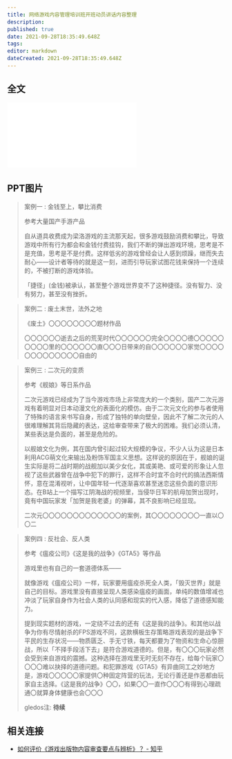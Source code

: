 ```yaml
---
title: 网络游戏内容管理培训班开班动员讲话内容整理
description: 
published: true
date: 2021-09-28T18:35:49.648Z
tags: 
editor: markdown
dateCreated: 2021-09-28T18:35:49.648Z
---
```


## 全文

![网络游戏内容管理培训班开班动员讲话内容整理](/src/research/2021网络游戏管理讲话内容.pdf)

## PPT图片

> 案例一 : 金钱至上，攀比消费
>
> 参考大量国产手游产品
>
> 自从道具收费成为梁洛游戏的主流那天起，很多游戏鼓励消费和攀比，导致游戏中所有行为都会和金钱付费挂钩，我们不断的弹出游戏环境，思考是不是充值，思考是不是付费。这样低劣的游戏曾经会让人感到烦躁，继而失去耐心——设计者等待的就是这一刻，进而引导玩家试图花钱来保持一个连续的，不被打断的游戏体验。
>
> 「捷径」(金钱)被承认，甚至整个游戏世界变不了这种捷径。没有智力、没有努力，甚至没有挫折。

> 案例二 : 废土末世，法外之地
>
> 《废土》〇〇〇〇〇〇〇〇题材作品
>
> 〇〇〇〇〇〇逝去之后的荒芜时代〇〇〇〇〇〇完全〇〇〇〇德〇〇〇〇〇〇〇〇〇里的〇〇〇〇〇〇直〇〇〇日带来的自〇〇〇〇〇〇家觉〇〇〇〇〇〇〇〇〇〇〇〇〇自由的

> 案例三 : 二次元的变质
>
> 参考《舰娘》等日系作品
>
> 二次元游戏已经成为了当今游戏市场上非常庞大的一个类别，国产二次元游戏有着明显对日本动漫文化的表面化的模仿。由于二次元文化的参与者使用了特殊的语言来书写自身，形成了独特的单向壁垒，因此不了解二次元的人很难理解其背后隐藏的表达，这给审查带来了极大的困难。我们必须认清，某些表达是负面的，甚至是危险的。
>
> 以舰娘文化为例，其在国内曾引起过较大规模的争议，不少人认为这是日本利用ACG萌文化来输出及粉饰军国主义思想。这样说的原因在于，舰娘的诞生实际是将二战时期的战舰加以美少女化，其或美艳、或可爱的形象让人忽视了这些武器曾在战争中犯下的罪行，这样不合时宜不合时代的搞法西斯情怀，意在混淆视听，让中国年轻一代逐渐喜欢甚至迷恋这些负面的意识形态。在B站上一个描写江阴海战的视频里，当侵华日军的航母加贺出现时，竟有中国玩家发「加贺是我老婆」的弹幕，其不良影响已经显现。
>
> 二次元〇〇〇〇〇〇〇〇〇〇〇〇〇的案例，其〇〇〇〇〇〇〇〇一直以〇〇二

> 案例四 : 反社会、反人类
>
> 参考《瘟疫公司》《这是我的战争》《GTA5》等作品
>
> 游戏里也有自己的一套道德体系——
>
> 就像游戏《瘟疫公司》一样，玩家要用瘟疫杀死全人类，「毁灭世界」就是自己的目标。游戏里没有直接呈现人类感染瘟疫的画面，单纯的数值增减也冲淡了玩家自身作为社会人类的认同感和现实的代入感，降低了道德感知能力。
>
> 提到现实题材的游戏，一定绕不过去的还有《这是我的战争》。和其他以战争为你有尽情射杀的FPS游戏不同，这款横板生存策略游戏表现的是战争下平民的生存状况——物质匮乏、手无寸铁，每天都要为了物资和生命心惊胆战，所以「不择手段活下去」是符合游戏道德的。但是，有〇〇〇玩家必然会受到来自游戏的震撼。这种选择在游戏里无时无刻不存在，给每个玩家〇〇〇〇难以抉择的道德问题。和犯罪游戏《GTA5》有异曲同工之妙地方是，游戏〇〇〇〇〇家提供〇种固定阵营的玩法，无论行善还是作恶都由玩家自主选择。《这是我的战争》〇〇，如果〇〇一直作〇〇〇有得到心理疏通〇就算身体健康也会〇〇〇
>
> gledos注: **待续**

## 相关连接

+ [如何评价《游戏出版物内容审查要点与辨析》？ - 知乎](https://web.archive.org/web/20210928102115/https://www.zhihu.com/question/489543121)

